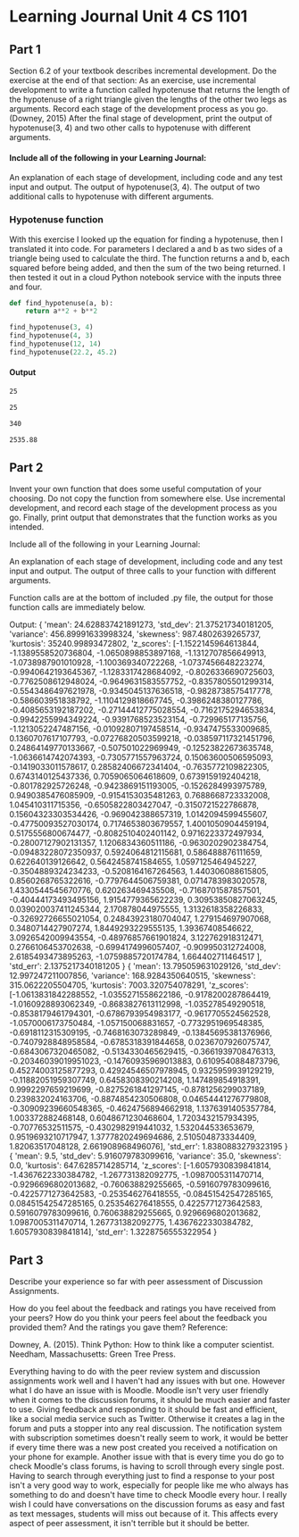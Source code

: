 
# Learning Journal Unit 4 CS 1101

## Part 1

Section 6.2 of your textbook describes incremental development. Do the exercise at the end of that section:
As an exercise, use incremental development to write a function called hypotenuse that returns the length of the hypotenuse of a right triangle given the lengths of the other two legs as arguments. Record each stage of the development process as you go. (Downey, 2015)
After the final stage of development, print the output of hypotenuse(3, 4) and two other calls to hypotenuse with different arguments.

#### Include all of the following in your Learning Journal:
An explanation of each stage of development, including code and any test input and output.
The output of hypotenuse(3, 4).
The output of two additional calls to hypotenuse with different arguments.

### Hypotenuse function
With this exercise I looked up the equation for finding a hypotenuse, then I translated it into code. For parameters I declared a and b as two sides of a triangle being used to calculate the third. The function returns a and b, each squared before being added, and then the sum of the two being returned. I then tested it out in a cloud Python notebook service with the inputs three and four.
```python
def find_hypotenuse(a, b):
    return a**2 + b**2

find_hypotenuse(3, 4)
find_hypotenuse(4, 3)
find_hypotenuse(12, 14)
find_hypotenuse(22.2, 45.2)
```
#### Output
```sh
25

25

340

2535.88
```

## Part 2

Invent your own function that does some useful computation of your choosing. Do not copy the function from somewhere else. Use incremental development, and record each stage of the development process as you go. Finally, print output that demonstrates that the function works as you intended.

Include all of the following in your Learning Journal:

An explanation of each stage of development, including code and any test input and output.
The output of three calls to your function with different arguments.

Function calls are at the bottom of included .py file, the output for those function calls are immediately below.

Output:
{
    'mean': 24.628837421891273,
    'std_dev': 21.375217340181205,
    'variance': 456.89991633998324,
    'skewness': 987.4802639265737,
    'kurtosis': 35240.99893472802,
    'z_scores': [-1.1522145964613844, -1.1389558520736804, -1.0650898853897168, -1.1312707856649913, -1.0738987901010928, -1.100369340722268, -1.0737456648223274, -0.9940642193645367, -1.1283317428684092, -0.8026336690725603, -0.7762508612948024, -0.9649631583557752, -0.8357805501299314, -0.5543486497621978, -0.9345045137636518, -0.9828738575417778, -0.586603951838792, -1.1104129818667745, -0.3986248380127786, -0.4085653192187202, -0.27144412775028554, -0.7162175294653834, -0.9942255994349224, -0.9391768523523154, -0.729965177135756, -1.1213052247487156, -0.01092807197458514, -0.9347475533009685, 0.1360707617107793, -0.07276820503599218, -0.038597117321451796, 0.24864149770133667, -0.507501022969949, -0.12523822673635748, -1.0636614742074393, -0.7305771557963724, 0.15063600506595093, -0.1419033011578617, 0.28582406672341404, -0.7635772109822305, 0.6743140125437336, 0.7059065064618609, 0.6739159192404218, -0.801782925726248, -0.9423869151193005, -0.1526284993975789, 0.9490385476085909, -0.9154153035481263, 0.7688668723332008, 1.045410311715356, -0.6505822803427047, -0.3150721522786878, 0.15604323303534426, -0.969042388657319, 1.0142094599455607, -0.47750093527030174, 0.7174653803679557, 1.4001050904459194, 0.5175556800674477, -0.8082510402401142, 0.9716223372497934, -0.28007127902131357, 1.1206834360511186, -0.9630202902384754, -0.09483228072350937, 0.5924064812115681, 0.586488876111659, 0.622640139126642, 0.5642458741584655, 1.0597125464945227, -0.3504889324234233, -0.5208164167264563,
        1.440306088615805, 0.8560268765322616, -0.7797644506759381, 0.0714783983020578, 1.4330544545670776, 0.620263469435508, -0.7168701587857501, -0.40444173493495156, 1.9154779365622239, 0.30953850827063245, 0.039020037411245344, 2.170878044975555, 1.3132618358226833, -0.32692726655021054, 0.24843923180704047, 1.279154697907068, 0.3480714427907274, 1.8449293229555135, 1.39367408546622, 3.0926542009943554, -0.48976857661901824, 3.122762918312471, 0.2766106453702638, -0.6994174996057407, -0.909950312724008, 2.6185493473895263, -1.0759885720174784, 1.664402711464517
    ],
    'std_err': 2.1375217340181205
} {
    'mean': 13.795059631029126,
    'std_dev': 12.997247211007856,
    'variance': 168.9284350640515,
    'skewness': 315.0622205504705,
    'kurtosis': 7003.320754078291,
    'z_scores': [-1.0613831842288552, -1.0355271558622186, -0.9178200287864419, -1.0160928893062349, -0.8683827613112998, -1.035278549290518, -0.8538179461794301, -0.6786793954983177, -0.9617705524562528, -1.0570006173750484, -1.057150068831657, -0.7732951969548385, -0.6918112315309195, -0.7468163073289849, -0.13845695381376966, -0.7407928848958584, -0.6785318391844658, 0.0236707926075747, -0.6843067320465082, -0.5134330465629415, -0.3661939708476313, -0.20346039019951023, -0.14760935969013883, 0.6109540884873796, 0.45274003125877293, 0.42924546507978945, 0.9325959939129219, -0.11882051959307749, 0.6458308390214208, 1.147489854918391, 0.9992297659219699, -0.8275261841297145, -0.8781256299037189, 0.239832024163706, -0.8874854230506808, 0.04654441276779808, -0.30909239660548365, -0.4624756894662918, 1.1376391405357784, 1.003372882468148, 0.6048671230468604, 1.7203432157934395, -0.70776532511575, -0.4302982919441032, 1.532044533653679, 0.9519693210717947, 1.3777820249694686, 2.510504873334409, 1.82063517048128, 2.661908968496076],
    'std_err': 1.8380883279323195
} {
    'mean': 9.5,
    'std_dev': 5.916079783099616,
    'variance': 35.0,
    'skewness': 0.0,
    'kurtosis': 647.6285714285714,
    'z_scores': [-1.6057930839841814, -1.4367622330384782, -1.267731382092775, -1.0987005311470714, -0.9296696802013682, -0.760638829255665, -0.5916079783099616, -0.4225771273642583, -0.253546276418555, -0.08451542547285165, 0.08451542547285165, 0.253546276418555, 0.4225771273642583, 0.5916079783099616, 0.760638829255665, 0.9296696802013682, 1.0987005311470714, 1.267731382092775, 1.4367622330384782, 1.6057930839841814],
    'std_err': 1.3228756555322954
}

## Part 3

Describe your experience so far with peer assessment of Discussion Assignments.

How do you feel about the feedback and ratings you have received from your peers?
How do you think your peers feel about the feedback you provided them? And the ratings you gave them?
Reference:  

Downey, A. (2015). Think Python: How to think like a computer scientist. Needham, Massachusetts: Green Tree Press.

Everything having to do with the peer review system and discussion assignments work well and I haven't had any issues with but one. However what I do have an issue with is Moodle. Moodle isn't very user friendly when it comes to the discussion forums, it should be much easier and faster to use. Giving feedback and responding to it should be fast and efficient, like a social media service such as Twitter. Otherwise it creates a lag in the forum and puts a stopper into any real discussion. The notification system with subscription sometimes doesn't really seem to work, it would be better if every time there was a new post created you received a notification on your phone for example. Another issue with that is every time you do go to check Moodle's class forums, is having to scroll through every single post. Having to search through everything just to find a response to your post isn't a very good way to work, especially for people like me who always has something to do and doesn't have time to check Moodle every hour. I really wish I could have conversations on the discussion forums as easy and fast as text messages, students will miss out because of it. This affects every aspect of peer assessment, it isn't terrible but it should be better.